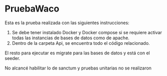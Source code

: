 # PruebaWaco
Esta es la prueba realizada con las siguientes instrucciones:

1. Se debe tener instalado Docker y Docker compose si se requiere activar todas las instancias de bases de datos como de apache.
2. Dentro de la carpeta Api, se encuentra todo el código relacionado.


El resto para ejecutar es migrate para las bases de datos y está con el seeder.

No alcancé habilitar lo de sanctum y pruebas unitarias no se realizaron
